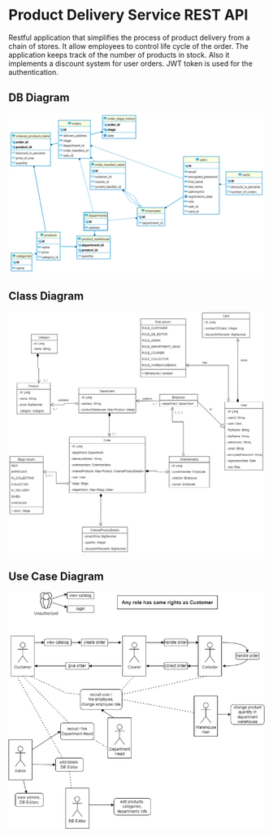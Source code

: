 # Product Delivery Service REST API

Restful application that simplifies the process of product delivery from a chain of stores. It allow employees to control life cycle of the order. The application keeps track of the number of products in stock. Also it implements a discount system for user orders. JWT token is used for the authentication. 

## DB Diagram

![db_diagram](/docs/db_diagram.png)

## Class Diagram

![class diagram](/docs/class_diagram.png)

## Use Case Diagram

![use_case_diagram](/docs/use_case_diagram.png)
